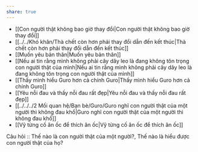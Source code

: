 ```yaml
---
share: true
---
```

- [[Con người thật không bao giờ thay đổi|Con người thật không bao giờ thay đổi]]
- [[../../Khó khăn/Thà chết còn hơn phải thay đổi dẫn đến kết thúc|Thà chết còn hơn phải thay đổi dẫn đến kết thúc]]
- [[Muốn yêu bản thân|Muốn yêu bản thân]]
- [[Nếu ai tin rằng mình không phải cây dây leo là đang không tôn trọng con người thật của mình|Nếu ai tin rằng mình không phải cây dây leo là đang không tôn trọng con người thật của mình]]
- [[Thấy mình hiểu Guro hơn cả chính Guro|Thấy mình hiểu Guro hơn cả chính Guro]]
- [[Yêu nỗi đau và thấy nỗi đau rất đẹp|Yêu nỗi đau và thấy nỗi đau rất đẹp]]
- [[../../../2 Mối quan hệ/Bạn bè/Guro/Guro nghĩ con người thật của một người thì không đau khổ|Guro nghĩ con người thật của một người thì không đau khổ]]
- [[Vỹ từng cố ăn ốc để thích ăn ốc|Vỹ từng cố ăn ốc để thích ăn ốc]]


Câu hỏi :: Thế nào là con người thật của một người?, Thế nào là hiểu được con người thật của họ?